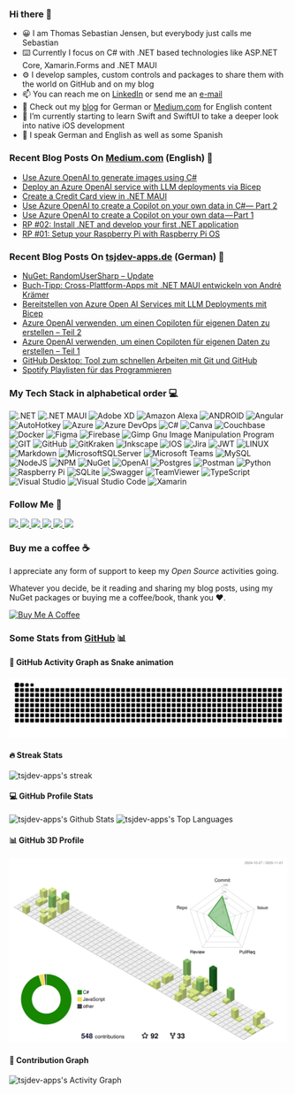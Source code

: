 ### Hi there 👋

- 😀 I am Thomas Sebastian Jensen, but everybody just calls me Sebastian
- ⌨️ Currently I focus on C# with .NET based technologies like ASP.NET Core, Xamarin.Forms and .NET MAUI
- ⚙️ I develop samples, custom controls and packages to share them with the world on GitHub and on my blog
- 📫 You can reach me on [LinkedIn](https://linkedin.com/in/thomassebastianjensen) or send me an [e-mail](mailto:apps@tsjdev-apps.de)
- 🔭 Check out my [blog](https://www.tsjdev-apps.de) for German or [Medium.com](https://medium.com/@tsjdevapps) for English content
- 🌱 I’m currently starting to learn Swift and SwiftUI to take a deeper look into native iOS development
- 🤟 I speak German and English as well as some Spanish


### Recent Blog Posts On [Medium.com](https://medium.com/@tsjdevapps) (English) 📝
<!-- MEDIUM-BLOG-POST-LIST:START -->
- [Use Azure OpenAI to generate images using C#](https://medium.com/medialesson/use-azure-openai-to-generate-images-using-c-c2fa32e12b72?source=rss-c8f6762e0e4b------2)
- [Deploy an Azure OpenAI service with LLM deployments via Bicep](https://medium.com/medialesson/deploy-an-azure-openai-service-with-llm-deployments-via-bicep-244411472d40?source=rss-c8f6762e0e4b------2)
- [Create a Credit Card view in .NET MAUI](https://medium.com/@tsjdevapps/create-a-credit-card-view-in-net-maui-df74c20f11e0?source=rss-c8f6762e0e4b------2)
- [Use Azure OpenAI to create a Copilot on your own data in C#— Part 2](https://medium.com/medialesson/use-azure-openai-to-create-a-copilot-on-your-own-data-in-c-part-2-b7acc1922337?source=rss-c8f6762e0e4b------2)
- [Use Azure OpenAI to create a Copilot on your own data — Part 1](https://medium.com/medialesson/use-azure-openai-to-create-a-copilot-on-your-own-data-part-1-ba1d997298ca?source=rss-c8f6762e0e4b------2)
- [RP #02: Install .NET and develop your first .NET application](https://medium.com/medialesson/rp-02-install-net-and-develop-your-first-net-application-4d33ebaf4f0e?source=rss-c8f6762e0e4b------2)
- [RP #01: Setup your Raspberry Pi with Raspberry Pi OS](https://medium.com/medialesson/rp-01-setup-your-raspberry-pi-with-raspberry-pi-os-b2a88617c587?source=rss-c8f6762e0e4b------2)
<!-- MEDIUM-BLOG-POST-LIST:END -->


### Recent Blog Posts On [tsjdev-apps.de](https://www.tsjdev-apps.de) (German) 📝
<!-- WORDPRESS-BLOG-POST-LIST:START -->
- [NuGet: RandomUserSharp – Update](https://www.tsjdev-apps.de/nuget-randomusersharp-update/)
- [Buch-Tipp: Cross-Plattform-Apps mit .NET MAUI entwickeln von André Krämer](https://www.tsjdev-apps.de/buch-tipp-cross-plattform-apps-mit-net-maui-entwickeln-von-andre-kraemer/)
- [Bereitstellen von Azure Open AI Services mit LLM Deployments mit Bicep](https://www.tsjdev-apps.de/bereitstellen-von-azure-open-ai-services-mit-llm-deployments-mit-bicep/)
- [Azure OpenAI verwenden, um einen Copiloten für eigenen Daten zu erstellen – Teil 2](https://www.tsjdev-apps.de/azure-openai-verwenden-um-einen-copiloten-fuer-eigenen-daten-zu-erstellen-teil-2/)
- [Azure OpenAI verwenden, um einen Copiloten für eigenen Daten zu erstellen – Teil 1](https://www.tsjdev-apps.de/azure-openai-verwenden-um-einen-copiloten-fur-eigenen-daten-zu-erstellen-teil-1/)
- [GitHub Desktop: Tool zum schnellen Arbeiten mit Git und GitHub](https://www.tsjdev-apps.de/github-desktop-tool-zum-schnellen-arbeiten-mit-git-und-github/)
- [Spotify Playlisten für das Programmieren](https://www.tsjdev-apps.de/spotify-playlisten-fuer-das-programmieren/)
<!-- WORDPRESS-BLOG-POST-LIST:END -->


### My Tech Stack in alphabetical order 💻

![.NET](https://img.shields.io/badge/.NET-5C2D91?style=for-the-badge&logo=.net&logoColor=white) ![.NET MAUI](https://img.shields.io/badge/.NET%20MAUI-5C2D91?style=for-the-badge&logo=.net&logoColor=white)  ![Adobe XD](https://img.shields.io/badge/Adobe%20XD-470137?style=for-the-badge&logo=Adobe%20XD&logoColor=#FF61F6) ![Amazon Alexa](https://img.shields.io/badge/Amazon%20Alexa-00CAFF.svg?style=for-the-badge&logo=amazonalexa&logoColor=white) ![ANDROID](https://img.shields.io/badge/android-%2320232a.svg?style=for-the-badge&logo=android&logoColor=%a4c639) ![Angular](https://img.shields.io/badge/angular-%23DD0031.svg?style=for-the-badge&logo=angular&logoColor=white) ![AutoHotkey](https://img.shields.io/badge/AutoHotKey-334455.svg?style=for-the-badge&logo=autohotkey&logoColor=white) ![Azure](https://img.shields.io/badge/azure-%230072C6.svg?style=for-the-badge&logo=microsoftazure&logoColor=white) ![Azure DevOps](https://img.shields.io/badge/Azure%20DevOps-%230072C6.svg?style=for-the-badge&logo=azure-devops&logoColor=white) ![C#](https://img.shields.io/badge/c%23-%23239120.svg?style=for-the-badge&logo=c-sharp&logoColor=white) ![Canva](https://img.shields.io/badge/Canva-%2300C4CC.svg?style=for-the-badge&logo=Canva&logoColor=white) ![Couchbase](https://img.shields.io/badge/Couchbase-EA2328?style=for-the-badge&logo=couchbase&logoColor=white)  ![Docker](https://img.shields.io/badge/docker-%230db7ed.svg?style=for-the-badge&logo=docker&logoColor=white) ![Figma](https://img.shields.io/badge/figma-%23F24E1E.svg?style=for-the-badge&logo=figma&logoColor=white) ![Firebase](https://img.shields.io/badge/firebase-%23039BE5.svg?style=for-the-badge&logo=firebase) ![Gimp Gnu Image Manipulation Program](https://img.shields.io/badge/Gimp-657D8B?style=for-the-badge&logo=gimp&logoColor=FFFFFF) ![GIT](https://img.shields.io/badge/Git-fc6d26?style=for-the-badge&logo=git&logoColor=white) ![GitHub](https://img.shields.io/badge/GitHub-%23121011.svg?style=for-the-badge&logo=github&logoColor=white) ![GitKraken](https://img.shields.io/badge/GitKraken-179287.svg?style=for-the-badge&logo=gitkraken&logoColor=white) ![Inkscape](https://img.shields.io/badge/Inkscape-e0e0e0?style=for-the-badge&logo=inkscape&logoColor=080A13) ![IOS](https://img.shields.io/badge/IOS-%2320232a.svg?style=for-the-badge&logo=apple&logoColor=white) ![Jira](https://img.shields.io/badge/jira-%230A0FFF.svg?style=for-the-badge&logo=jira&logoColor=white) ![JWT](https://img.shields.io/badge/JWT-black?style=for-the-badge&logo=JSON%20web%20tokens) ![LINUX](https://img.shields.io/badge/Linux-FCC624?style=for-the-badge&logo=linux&logoColor=black) ![Markdown](https://img.shields.io/badge/markdown-%23000000.svg?style=for-the-badge&logo=markdown&logoColor=white) ![MicrosoftSQLServer](https://img.shields.io/badge/Microsoft%20SQL%20Sever-CC2927?style=for-the-badge&logo=microsoft%20sql%20server&logoColor=white) ![Microsoft Teams](https://img.shields.io/badge/Microsoft%20Teams-6264A7?style=for-the-badge&logo=microsoftteams&logoColor=white) ![MySQL](https://img.shields.io/badge/MySQL-4479A1?style=for-the-badge&logo=mysql&logoColor=white) ![NodeJS](https://img.shields.io/badge/node.js-6DA55F?style=for-the-badge&logo=node.js&logoColor=white) ![NPM](https://img.shields.io/badge/NPM-%23000000.svg?style=for-the-badge&logo=npm&logoColor=white) ![NuGet](https://img.shields.io/badge/NUGET-%23000000.svg?style=for-the-badge&logo=nuget&logoColor=white&color=004880) ![OpenAI](https://img.shields.io/badge/OpenAI-412991.svg?style=for-the-badge&logo=openai&logoColor=white&color=004880) ![Postgres](https://img.shields.io/badge/postgres-%23316192.svg?style=for-the-badge&logo=postgresql&logoColor=white) ![Postman](https://img.shields.io/badge/Postman-FF6C37?style=for-the-badge&logo=postman&logoColor=white) ![Python](https://img.shields.io/badge/python-3670A0?style=for-the-badge&logo=python&logoColor=ffdd54) ![Raspberry Pi](https://img.shields.io/badge/-RaspberryPi-C51A4A?style=for-the-badge&logo=Raspberry-Pi) ![SQLite](https://img.shields.io/badge/sqlite-%2307405e.svg?style=for-the-badge&logo=sqlite&logoColor=white) ![Swagger](https://img.shields.io/badge/-Swagger-%23Clojure?style=for-the-badge&logo=swagger&logoColor=white) ![TeamViewer](https://img.shields.io/badge/TeamViewer-004680?style=for-the-badge&logo=teamviewer&logoColor=white) ![TypeScript](https://img.shields.io/badge/typescript-%23007ACC.svg?style=for-the-badge&logo=typescript&logoColor=white) ![Visual Studio](https://img.shields.io/badge/Visual%20Studio-5C2D91.svg?style=for-the-badge&logo=visualstudio&logoColor=white) ![Visual Studio Code](https://img.shields.io/badge/Visual%20Studio%20Code-007ACC.svg?style=for-the-badge&logo=visualstudiocode&logoColor=white) ![Xamarin](https://img.shields.io/badge/Xamarin.Forms-3199DC?style=for-the-badge&logo=xamarin&logoColor=white) 


### Follow Me 🤟

<div>
    <a href="https://twitter.com/tsjdevapps">
        <img src="https://img.shields.io/badge/Twitter-1DA1F2?style=for-the-badge&logo=twitter&logoColor=white" />
    </a>
    <a href="https://www.facebook.com/thosebjensen/">
        <img src="https://img.shields.io/badge/Facebook-1877F2?style=for-the-badge&logo=facebook&logoColor=white" />
    </a>
    <a href="https://linkedin.com/in/thomassebastianjensen">
        <img src="https://img.shields.io/badge/LinkedIn-blue?logo=linkedin&style=for-the-badge" />
    </a>
    <a href="https://github.com/tsjdev-apps">
        <img src="https://img.shields.io/badge/GitHub-black?logo=github&style=for-the-badge" />
    </a>
    <a href="https://www.youtube.com/tsjdevapps">
        <img src="https://img.shields.io/badge/YouTube-red?style=for-the-badge&logo=youtube" />
    </a>
    <a href="https://medium.com/@tsjdevapps">
        <img src="https://img.shields.io/badge/Medium-black?style=for-the-badge&logo=medium" />
    </a>
</div>

### Buy me a coffee ☕

I appreciate any form of support to keep my _Open Source_ activities going.

Whatever you decide, be it reading and sharing my blog posts, using my NuGet packages or buying me a coffee/book, thank you ❤️.

<a href="https://www.buymeacoffee.com/tsjdevapps" target="_blank"><img src="https://cdn.buymeacoffee.com/buttons/default-yellow.png" alt="Buy Me A Coffee" height="41" width="174"></a>

### Some Stats from [GitHub](https://github.com/tsjdev-apps) 📊

#### 🐍 GitHub Activity Graph as Snake animation

![](https://raw.githubusercontent.com/tsjdev-apps/tsjdev-apps/snake-output/github-contribution-grid-snake.svg)

#### 🔥 Streak Stats

<p>
    <img title="🔥 Get streak stats for your profile at git.io/streak-stats" alt="tsjdev-apps's streak" src="https://streak-stats.demolab.com/?user=tsjdev-apps&theme=monokai-metallian" width="450px"/>  
</p>

#### 💻 GitHub Profile Stats

<img alt="tsjdev-apps's Github Stats" src="https://denvercoder1-github-readme-stats.vercel.app/api/?username=tsjdev-apps&show_icons=true&include_all_commits=true&count_private=true&theme=react&bg_color=1F222E&title_color=F85D7F&icon_color=F8D866" width="450px"/>

<img alt="tsjdev-apps's Top Languages" src="https://denvercoder1-github-readme-stats.vercel.app/api/top-langs/?username=tsjdev-apps&langs_count=6&layout=compact&theme=react&bg_color=1F222E&title_color=F85D7F&icon_color=F8D866" width="450px"/>
<br/>

#### 📊 GitHub 3D Profile

![](https://raw.githubusercontent.com/tsjdev-apps/tsjdev-apps/profile3d-output/profile-green-animate.svg)

#### 🎯 Contribution Graph

<img alt="tsjdev-apps's Activity Graph" src="https://github-readme-activity-graph.vercel.app/graph/?username=tsjdev-apps&bg_color=1F222E&color=F8D866&line=F85D7F&point=FFFFFF" /></a>
